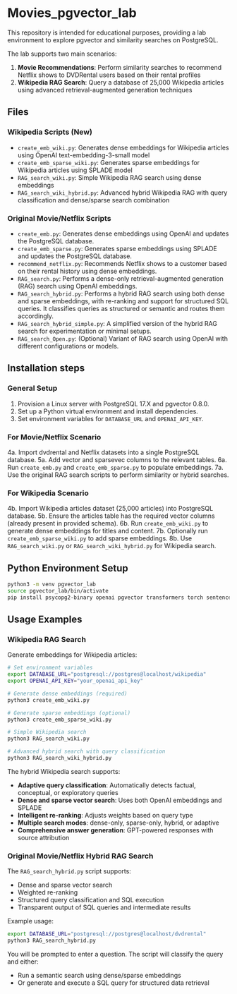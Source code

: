 # Movies_pgvector_lab

This repository is intended for educational purposes, providing a lab environment to explore pgvector and similarity searches on PostgreSQL.

The lab supports two main scenarios:
1. **Movie Recommendations**: Perform similarity searches to recommend Netflix shows to DVDRental users based on their rental profiles
2. **Wikipedia RAG Search**: Query a database of 25,000 Wikipedia articles using advanced retrieval-augmented generation techniques

## Files

### Wikipedia Scripts (New)
- `create_emb_wiki.py`: Generates dense embeddings for Wikipedia articles using OpenAI text-embedding-3-small model
- `create_emb_sparse_wiki.py`: Generates sparse embeddings for Wikipedia articles using SPLADE model  
- `RAG_search_wiki.py`: Simple Wikipedia RAG search using dense embeddings
- `RAG_search_wiki_hybrid.py`: Advanced hybrid Wikipedia RAG with query classification and dense/sparse search combination

### Original Movie/Netflix Scripts
- `create_emb.py`: Generates dense embeddings using OpenAI and updates the PostgreSQL database.
- `create_emb_sparse.py`: Generates sparse embeddings using SPLADE and updates the PostgreSQL database.
- `recommend_netflix.py`: Recommends Netflix shows to a customer based on their rental history using dense embeddings.
- `RAG_search.py`: Performs a dense-only retrieval-augmented generation (RAG) search using OpenAI embeddings.
- `RAG_search_hybrid.py`: Performs a hybrid RAG search using both dense and sparse embeddings, with re-ranking and support for structured SQL queries. It classifies queries as structured or semantic and routes them accordingly.
- `RAG_search_hybrid_simple.py`: A simplified version of the hybrid RAG search for experimentation or minimal setups.
- `RAG_search_Open.py`: (Optional) Variant of RAG search using OpenAI with different configurations or models.

## Installation steps

### General Setup
1. Provision a Linux server with PostgreSQL 17.X and pgvector 0.8.0.
2. Set up a Python virtual environment and install dependencies.
3. Set environment variables for `DATABASE_URL` and `OPENAI_API_KEY`.

### For Movie/Netflix Scenario
4a. Import dvdrental and Netflix datasets into a single PostgreSQL database.
5a. Add vector and sparsevec columns to the relevant tables.
6a. Run `create_emb.py` and `create_emb_sparse.py` to populate embeddings.
7a. Use the original RAG search scripts to perform similarity or hybrid searches.

### For Wikipedia Scenario  
4b. Import Wikipedia articles dataset (25,000 articles) into PostgreSQL database.
5b. Ensure the articles table has the required vector columns (already present in provided schema).
6b. Run `create_emb_wiki.py` to generate dense embeddings for titles and content.
7b. Optionally run `create_emb_sparse_wiki.py` to add sparse embeddings.
8b. Use `RAG_search_wiki.py` or `RAG_search_wiki_hybrid.py` for Wikipedia search.

## Python Environment Setup

```bash
python3 -m venv pgvector_lab
source pgvector_lab/bin/activate
pip install psycopg2-binary openai pgvector transformers torch sentencepiece
```

## Usage Examples

### Wikipedia RAG Search

Generate embeddings for Wikipedia articles:
```bash
# Set environment variables
export DATABASE_URL="postgresql://postgres@localhost/wikipedia"
export OPENAI_API_KEY="your_openai_api_key"

# Generate dense embeddings (required)
python3 create_emb_wiki.py

# Generate sparse embeddings (optional)
python3 create_emb_sparse_wiki.py

# Simple Wikipedia search
python3 RAG_search_wiki.py

# Advanced hybrid search with query classification
python3 RAG_search_wiki_hybrid.py
```

The hybrid Wikipedia search supports:
- **Adaptive query classification**: Automatically detects factual, conceptual, or exploratory queries
- **Dense and sparse vector search**: Uses both OpenAI embeddings and SPLADE
- **Intelligent re-ranking**: Adjusts weights based on query type
- **Multiple search modes**: dense-only, sparse-only, hybrid, or adaptive
- **Comprehensive answer generation**: GPT-powered responses with source attribution

### Original Movie/Netflix Hybrid RAG Search

The `RAG_search_hybrid.py` script supports:
- Dense and sparse vector search
- Weighted re-ranking
- Structured query classification and SQL execution
- Transparent output of SQL queries and intermediate results

Example usage:
```bash
export DATABASE_URL="postgresql://postgres@localhost/dvdrental"
python3 RAG_search_hybrid.py
```

You will be prompted to enter a question. The script will classify the query and either:
- Run a semantic search using dense/sparse embeddings
- Or generate and execute a SQL query for structured data retrieval
